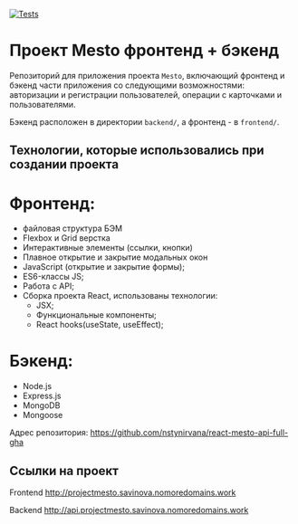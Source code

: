 [![Tests](https://github.com/yandex-praktikum/react-mesto-api-full-gha/actions/workflows/tests.yml/badge.svg)](https://github.com/yandex-praktikum/react-mesto-api-full-gha/actions/workflows/tests.yml)
# Проект Mesto фронтенд + бэкенд
Репозиторий для приложения проекта `Mesto`, включающий фронтенд и бэкенд части приложения со следующими возможностями: авторизации и регистрации пользователей, операции с карточками и пользователями.

Бэкенд расположен в директории `backend/`, а фронтенд - в `frontend/`. 

## Технологии, которые использовались при создании проекта

 # Фронтенд:

* файловая структура БЭМ
* Flexbox и Grid верстка
* Интерактивные элементы (ссылки, кнопки)
* Плавное открытие и закрытие модальных окон
* JavaScript (открытие и закрытие формы);
* ES6-классы JS;
* Работа с API;
* Сборка проекта React, использованы технологии:
    * JSX;
    * Функциональные компоненты;
    * React hooks(useState, useEffect);

 # Бэкенд:

* Node.js
* Express.js
* MongoDB
* Mongoose

Адрес репозитория: https://github.com/nstynirvana/react-mesto-api-full-gha

## Ссылки на проект

Frontend http://projectmesto.savinova.nomoredomains.work

Backend http://api.projectmesto.savinova.nomoredomains.work

